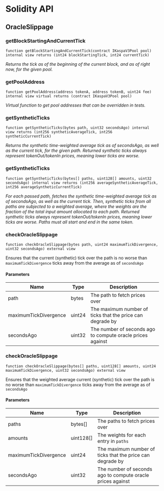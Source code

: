 # Solidity API

## OracleSlippage

### getBlockStartingAndCurrentTick

```solidity
function getBlockStartingAndCurrentTick(contract IKaspaV3Pool pool) internal view returns (int24 blockStartingTick, int24 currentTick)
```

_Returns the tick as of the beginning of the current block, and as of right now, for the given pool._

### getPoolAddress

```solidity
function getPoolAddress(address tokenA, address tokenB, uint24 fee) internal view virtual returns (contract IKaspaV3Pool pool)
```

_Virtual function to get pool addresses that can be overridden in tests._

### getSyntheticTicks

```solidity
function getSyntheticTicks(bytes path, uint32 secondsAgo) internal view returns (int256 syntheticAverageTick, int256 syntheticCurrentTick)
```

_Returns the synthetic time-weighted average tick as of secondsAgo, as well as the current tick,
for the given path. Returned synthetic ticks always represent tokenOut/tokenIn prices,
meaning lower ticks are worse._

### getSyntheticTicks

```solidity
function getSyntheticTicks(bytes[] paths, uint128[] amounts, uint32 secondsAgo) internal view returns (int256 averageSyntheticAverageTick, int256 averageSyntheticCurrentTick)
```

_For each passed path, fetches the synthetic time-weighted average tick as of secondsAgo,
as well as the current tick. Then, synthetic ticks from all paths are subjected to a weighted
average, where the weights are the fraction of the total input amount allocated to each path.
Returned synthetic ticks always represent tokenOut/tokenIn prices, meaning lower ticks are worse.
Paths must all start and end in the same token._

### checkOracleSlippage

```solidity
function checkOracleSlippage(bytes path, uint24 maximumTickDivergence, uint32 secondsAgo) external view
```

Ensures that the current (synthetic) tick over the path is no worse than
`maximumTickDivergence` ticks away from the average as of `secondsAgo`

#### Parameters

| Name | Type | Description |
| ---- | ---- | ----------- |
| path | bytes | The path to fetch prices over |
| maximumTickDivergence | uint24 | The maximum number of ticks that the price can degrade by |
| secondsAgo | uint32 | The number of seconds ago to compute oracle prices against |

### checkOracleSlippage

```solidity
function checkOracleSlippage(bytes[] paths, uint128[] amounts, uint24 maximumTickDivergence, uint32 secondsAgo) external view
```

Ensures that the weighted average current (synthetic) tick over the path is no
worse than `maximumTickDivergence` ticks away from the average as of `secondsAgo`

#### Parameters

| Name | Type | Description |
| ---- | ---- | ----------- |
| paths | bytes[] | The paths to fetch prices over |
| amounts | uint128[] | The weights for each entry in `paths` |
| maximumTickDivergence | uint24 | The maximum number of ticks that the price can degrade by |
| secondsAgo | uint32 | The number of seconds ago to compute oracle prices against |

